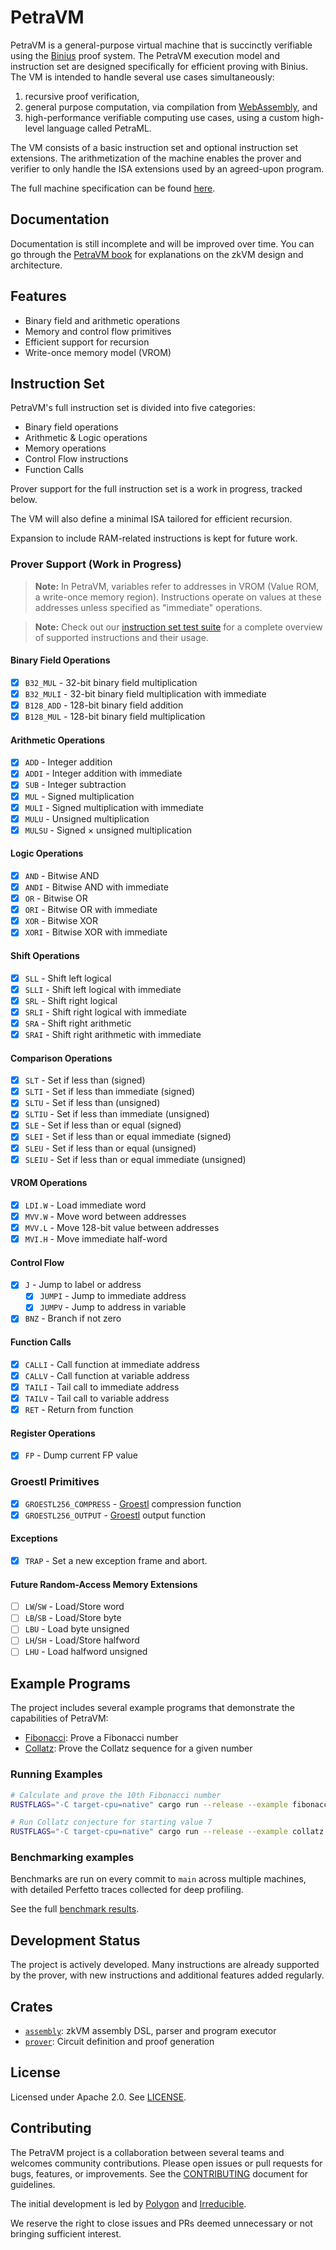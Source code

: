 # PetraVM

PetraVM is a general-purpose virtual machine that is succinctly verifiable using the [Binius](https://www.binius.xyz/) proof system. The PetraVM execution model and instruction set are designed specifically for efficient proving with Binius. The VM is intended to handle several use cases simultaneously:

1. recursive proof verification,
2. general purpose computation, via compilation from [WebAssembly](https://webassembly.org/), and
3. high-performance verifiable computing use cases, using a custom high-level language called PetraML.

The VM consists of a basic instruction set and optional instruction set extensions. The arithmetization of the machine enables the prover and verifier to only handle the ISA extensions used by an agreed-upon program.

The full machine specification can be found [here](https://petraprover.github.io/PetraVM/specification.html).

## Documentation

Documentation is still incomplete and will be improved over time.
You can go through the [PetraVM book](https://petraprover.github.io/PetraVM/)
for explanations on the zkVM design and architecture.

## Features

- Binary field and arithmetic operations
- Memory and control flow primitives
- Efficient support for recursion
- Write-once memory model (VROM)

## Instruction Set

PetraVM's full instruction set is divided into five categories:
- Binary field operations
- Arithmetic & Logic operations
- Memory operations
- Control Flow instructions
- Function Calls

Prover support for the full instruction set is a work in progress, tracked below.

The VM will also define a minimal ISA tailored for efficient recursion.

Expansion to include RAM-related instructions is kept for future work.

### Prover Support (Work in Progress)

> **Note:** In PetraVM, variables refer to addresses in VROM (Value ROM, a write-once memory region). Instructions operate on values at these addresses unless specified as "immediate" operations.

> **Note:** Check out our [instruction set test suite](https://github.com/PetraProver/PetraVM/tree/main/examples/opcodes.asm) for a complete overview of supported instructions and their usage.

#### Binary Field Operations
- [x] `B32_MUL` - 32-bit binary field multiplication
- [x] `B32_MULI` - 32-bit binary field multiplication with immediate
- [x] `B128_ADD` - 128-bit binary field addition
- [x] `B128_MUL` - 128-bit binary field multiplication

#### Arithmetic Operations
- [x] `ADD` - Integer addition
- [x] `ADDI` - Integer addition with immediate
- [x] `SUB` - Integer subtraction
- [x] `MUL` - Signed multiplication
- [x] `MULI` - Signed multiplication with immediate
- [x] `MULU` - Unsigned multiplication
- [x] `MULSU` - Signed × unsigned multiplication

#### Logic Operations
- [x] `AND` - Bitwise AND
- [x] `ANDI` - Bitwise AND with immediate
- [x] `OR` - Bitwise OR
- [x] `ORI` - Bitwise OR with immediate
- [x] `XOR` - Bitwise XOR
- [x] `XORI` - Bitwise XOR with immediate

#### Shift Operations
- [x] `SLL` - Shift left logical
- [x] `SLLI` - Shift left logical with immediate
- [x] `SRL` - Shift right logical
- [x] `SRLI` - Shift right logical with immediate
- [x] `SRA` - Shift right arithmetic
- [x] `SRAI` - Shift right arithmetic with immediate

#### Comparison Operations
- [x] `SLT` - Set if less than (signed)
- [x] `SLTI` - Set if less than immediate (signed)
- [x] `SLTU` - Set if less than (unsigned)
- [x] `SLTIU` - Set if less than immediate (unsigned)
- [x] `SLE` - Set if less than or equal (signed)
- [x] `SLEI` - Set if less than or equal immediate (signed)
- [x] `SLEU` - Set if less than or equal (unsigned)
- [x] `SLEIU` - Set if less than or equal immediate (unsigned)

#### VROM Operations
- [x] `LDI.W` - Load immediate word
- [x] `MVV.W` - Move word between addresses
- [x] `MVV.L` - Move 128-bit value between addresses
- [x] `MVI.H` - Move immediate half-word

#### Control Flow
- [x] `J` - Jump to label or address
    - [x] `JUMPI` - Jump to immediate address
    - [x] `JUMPV` - Jump to address in variable
- [x] `BNZ` - Branch if not zero

#### Function Calls
- [x] `CALLI` - Call function at immediate address
- [x] `CALLV` - Call function at variable address
- [x] `TAILI` - Tail call to immediate address
- [x] `TAILV` - Tail call to variable address
- [x] `RET` - Return from function

#### Register Operations
- [x] `FP` - Dump current FP value

### Groestl Primitives
- [x] `GROESTL256_COMPRESS` - [Groestl](https://www.groestl.info/Groestl.pdf) compression function
- [x] `GROESTL256_OUTPUT` - [Groestl](https://www.groestl.info/Groestl.pdf) output function

#### Exceptions
- [x] `TRAP` - Set a new exception frame and abort.

#### Future Random-Access Memory Extensions
- [ ] `LW`/`SW` - Load/Store word
- [ ] `LB`/`SB` - Load/Store byte
- [ ] `LBU` - Load byte unsigned
- [ ] `LH`/`SH` - Load/Store halfword
- [ ] `LHU` - Load halfword unsigned

## Example Programs
The project includes several example programs that demonstrate the capabilities of PetraVM:

- [Fibonacci](https://github.com/PetraProver/PetraVM/tree/main/prover/examples/fibonacci.rs): Prove a Fibonacci number
- [Collatz](https://github.com/PetraProver/PetraVM/tree/main/prover/examples/collatz.rs): Prove the Collatz sequence for a given number

### Running Examples

```bash
# Calculate and prove the 10th Fibonacci number
RUSTFLAGS="-C target-cpu=native" cargo run --release --example fibonacci -- -n 10

# Run Collatz conjecture for starting value 7
RUSTFLAGS="-C target-cpu=native" cargo run --release --example collatz -- -n 7
```

### Benchmarking examples

Benchmarks are run on every commit to `main` across multiple machines, with detailed Perfetto traces collected for deep profiling.

See the full [benchmark results](https://github.com/PetraProver/PetraVM/blob/main/.github/workflows/benchmark.yml).

## Development Status

The project is actively developed. Many instructions are already supported by the prover, with new instructions and additional features added regularly.

## Crates

- [`assembly`](https://github.com/PetraProver/PetraVM/tree/main/assembly): zkVM assembly DSL, parser and program executor
- [`prover`](https://github.com/PetraProver/PetraVM/tree/main/prover): Circuit definition and proof generation

## License

Licensed under Apache 2.0. See [LICENSE](https://github.com/PetraProver/PetraVM/tree/main/LICENSE).

## Contributing

The PetraVM project is a collaboration between several teams and welcomes community contributions. Please open issues or pull requests for bugs, features, or improvements. See the [CONTRIBUTING](https://github.com/PetraProver/PetraVM/tree/main/CONTRIBUTING.md) document for guidelines.

The initial development is led by [Polygon](https://polygon.technology/) and [Irreducible](https://www.irreducible.com/).

We reserve the right to close issues and PRs deemed unnecessary or not bringing sufficient interest.
